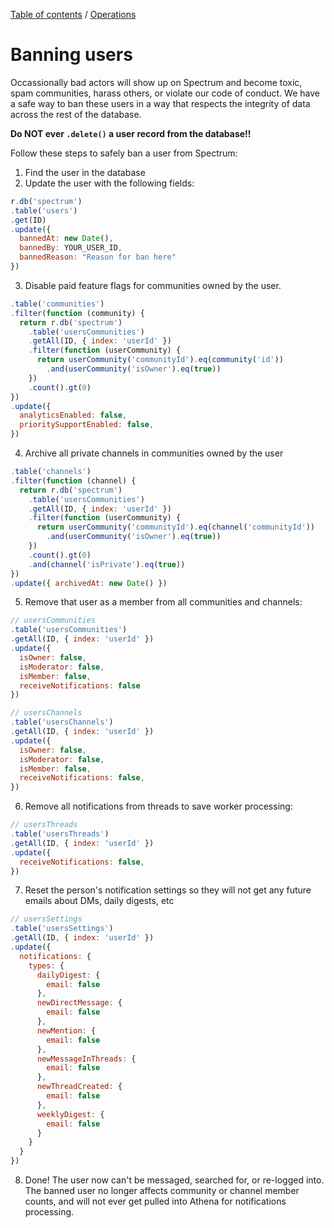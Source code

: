 [Table of contents](../readme.md) / [Operations](./index.md)

# Banning users

Occassionally bad actors will show up on Spectrum and become toxic, spam communities, harass others, or violate our code of conduct. We have a safe way to ban these users in a way that respects the integrity of data across the rest of the database.

**Do NOT ever `.delete()` a user record from the database!!**

Follow these steps to safely ban a user from Spectrum:

1. Find the user in the database
2. Update the user with the following fields:
```js
r.db('spectrum')
.table('users')
.get(ID)
.update({
  bannedAt: new Date(),
  bannedBy: YOUR_USER_ID,
  bannedReason: "Reason for ban here"
})
```
3. Disable paid feature flags for communities owned by the user.
```js
.table('communities')
.filter(function (community) {
  return r.db('spectrum')
    .table('usersCommunities')
    .getAll(ID, { index: 'userId' })
    .filter(function (userCommunity) {
      return userCommunity('communityId').eq(community('id'))
        .and(userCommunity('isOwner').eq(true))
    })
    .count().gt(0)
})
.update({
  analyticsEnabled: false,
  prioritySupportEnabled: false,
})
```

4. Archive all private channels in communities owned by the user

```js
.table('channels')
.filter(function (channel) {
  return r.db('spectrum')
    .table('usersCommunities')
    .getAll(ID, { index: 'userId' })
    .filter(function (userCommunity) {
      return userCommunity('communityId').eq(channel('communityId'))
        .and(userCommunity('isOwner').eq(true))
    })
    .count().gt(0)
    .and(channel('isPrivate').eq(true))
})
.update({ archivedAt: new Date() })
```

5. Remove that user as a member from all communities and channels:
```js
// usersCommunities
.table('usersCommunities')
.getAll(ID, { index: 'userId' })
.update({
  isOwner: false,
  isModerator: false,
  isMember: false,
  receiveNotifications: false
})

// usersChannels
.table('usersChannels')
.getAll(ID, { index: 'userId' })
.update({
  isOwner: false,
  isModerator: false,
  isMember: false,
  receiveNotifications: false,
})
```
6. Remove all notifications from threads to save worker processing:
```js
// usersThreads
.table('usersThreads')
.getAll(ID, { index: 'userId' })
.update({
  receiveNotifications: false,
})
```
7. Reset the person's notification settings so they will not get any future emails about DMs, daily digests, etc
```js
// usersSettings
.table('usersSettings')
.getAll(ID, { index: 'userId' })
.update({
  notifications: {
    types: {
      dailyDigest: {
        email: false
      },
      newDirectMessage: {
        email: false
      },
      newMention: {
        email: false
      },
      newMessageInThreads: {
        email: false
      },
      newThreadCreated: {
        email: false
      },
      weeklyDigest: {
        email: false
      }
    }
  }
})
```
8. Done! The user now can't be messaged, searched for, or re-logged into. The banned user no longer affects community or channel member counts, and will not ever get pulled into Athena for notifications processing.